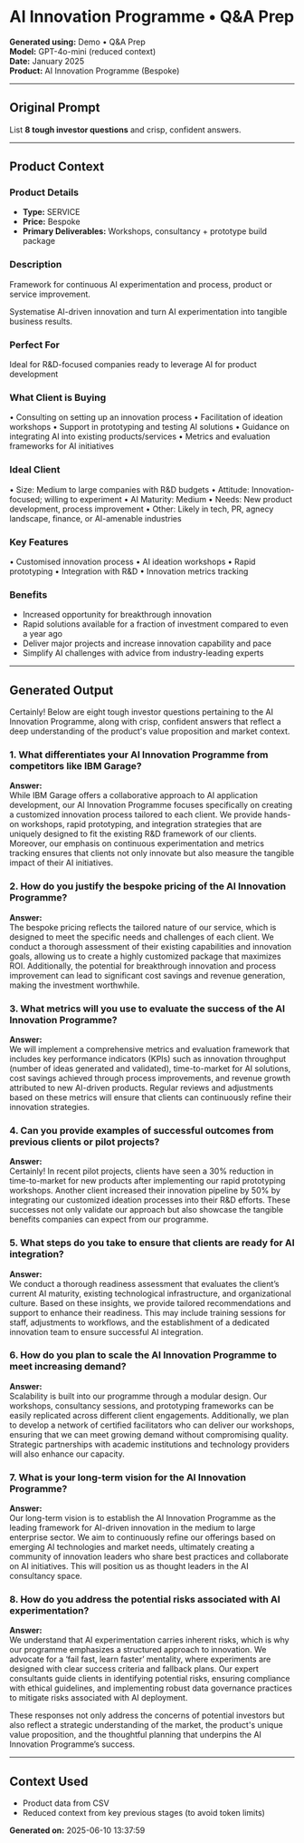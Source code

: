 # AI Innovation Programme • Q&A Prep

**Generated using:** Demo • Q&A Prep  
**Model:** GPT-4o-mini (reduced context)  
**Date:** January 2025  
**Product:** AI Innovation Programme (Bespoke)

---

## Original Prompt
List **8 tough investor questions** and crisp, confident answers.

---

## Product Context

### **Product Details**
- **Type:** SERVICE
- **Price:** Bespoke
- **Primary Deliverables:** Workshops, consultancy + prototype build package

### **Description**
Framework for continuous AI experimentation and process, product or service improvement.

Systematise AI-driven innovation and turn AI experimentation into tangible business results.

### **Perfect For**
Ideal for R&D-focused companies ready to leverage AI for product development

### **What Client is Buying**
• Consulting on setting up an innovation process 
• Facilitation of ideation workshops 
• Support in prototyping and testing AI solutions 
• Guidance on integrating AI into existing products/services 
• Metrics and evaluation frameworks for AI initiatives

### **Ideal Client**
• Size: Medium to large companies with R&D budgets 
• Attitude: Innovation-focused; willing to experiment 
• AI Maturity: Medium 
• Needs: New product development, process improvement 
• Other: Likely in tech, PR, agnecy landscape, finance, or AI-amenable industries

### **Key Features**
• Customised innovation process 
• AI ideation workshops 
• Rapid prototyping 
• Integration with R&D 
• Innovation metrics tracking

### **Benefits**
- Increased opportunity for breakthrough innovation
- Rapid solutions available for a fraction of investment compared to even a year ago
- Deliver major projects and increase innovation capability and pace
- Simplify AI challenges with advice from industry-leading experts

---

## Generated Output

Certainly! Below are eight tough investor questions pertaining to the AI Innovation Programme, along with crisp, confident answers that reflect a deep understanding of the product's value proposition and market context.

### 1. **What differentiates your AI Innovation Programme from competitors like IBM Garage?**

**Answer:**  
While IBM Garage offers a collaborative approach to AI application development, our AI Innovation Programme focuses specifically on creating a customized innovation process tailored to each client. We provide hands-on workshops, rapid prototyping, and integration strategies that are uniquely designed to fit the existing R&D framework of our clients. Moreover, our emphasis on continuous experimentation and metrics tracking ensures that clients not only innovate but also measure the tangible impact of their AI initiatives.

### 2. **How do you justify the bespoke pricing of the AI Innovation Programme?**

**Answer:**  
The bespoke pricing reflects the tailored nature of our service, which is designed to meet the specific needs and challenges of each client. We conduct a thorough assessment of their existing capabilities and innovation goals, allowing us to create a highly customized package that maximizes ROI. Additionally, the potential for breakthrough innovation and process improvement can lead to significant cost savings and revenue generation, making the investment worthwhile.

### 3. **What metrics will you use to evaluate the success of the AI Innovation Programme?**

**Answer:**  
We will implement a comprehensive metrics and evaluation framework that includes key performance indicators (KPIs) such as innovation throughput (number of ideas generated and validated), time-to-market for AI solutions, cost savings achieved through process improvements, and revenue growth attributed to new AI-driven products. Regular reviews and adjustments based on these metrics will ensure that clients can continuously refine their innovation strategies.

### 4. **Can you provide examples of successful outcomes from previous clients or pilot projects?**

**Answer:**  
Certainly! In recent pilot projects, clients have seen a 30% reduction in time-to-market for new products after implementing our rapid prototyping workshops. Another client increased their innovation pipeline by 50% by integrating our customized ideation processes into their R&D efforts. These successes not only validate our approach but also showcase the tangible benefits companies can expect from our programme.

### 5. **What steps do you take to ensure that clients are ready for AI integration?**

**Answer:**  
We conduct a thorough readiness assessment that evaluates the client’s current AI maturity, existing technological infrastructure, and organizational culture. Based on these insights, we provide tailored recommendations and support to enhance their readiness. This may include training sessions for staff, adjustments to workflows, and the establishment of a dedicated innovation team to ensure successful AI integration.

### 6. **How do you plan to scale the AI Innovation Programme to meet increasing demand?**

**Answer:**  
Scalability is built into our programme through a modular design. Our workshops, consultancy sessions, and prototyping frameworks can be easily replicated across different client engagements. Additionally, we plan to develop a network of certified facilitators who can deliver our workshops, ensuring that we can meet growing demand without compromising quality. Strategic partnerships with academic institutions and technology providers will also enhance our capacity.

### 7. **What is your long-term vision for the AI Innovation Programme?**

**Answer:**  
Our long-term vision is to establish the AI Innovation Programme as the leading framework for AI-driven innovation in the medium to large enterprise sector. We aim to continuously refine our offerings based on emerging AI technologies and market needs, ultimately creating a community of innovation leaders who share best practices and collaborate on AI initiatives. This will position us as thought leaders in the AI consultancy space.

### 8. **How do you address the potential risks associated with AI experimentation?**

**Answer:**  
We understand that AI experimentation carries inherent risks, which is why our programme emphasizes a structured approach to innovation. We advocate for a ‘fail fast, learn faster’ mentality, where experiments are designed with clear success criteria and fallback plans. Our expert consultants guide clients in identifying potential risks, ensuring compliance with ethical guidelines, and implementing robust data governance practices to mitigate risks associated with AI deployment.

These responses not only address the concerns of potential investors but also reflect a strategic understanding of the market, the product's unique value proposition, and the thoughtful planning that underpins the AI Innovation Programme’s success.

---

## Context Used
- Product data from CSV
- Reduced context from key previous stages (to avoid token limits)

**Generated on:** 2025-06-10 13:37:59
